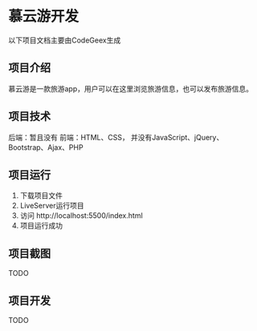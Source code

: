 # 慕云游开发

以下项目文档主要由CodeGeex生成

## 项目介绍

慕云游是一款旅游app，用户可以在这里浏览旅游信息，也可以发布旅游信息。

## 项目技术

后端：暂且没有
前端：HTML、CSS，
并没有JavaScript、jQuery、Bootstrap、Ajax、PHP

## 项目运行

1. 下载项目文件
2. LiveServer运行项目
3. 访问 http://localhost:5500/index.html
4. 项目运行成功

## 项目截图

TODO

## 项目开发

TODO 